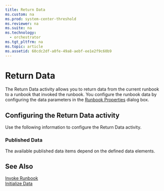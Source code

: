 ```yaml
---
title: Return Data
ms.custom: na
ms.prod: system-center-threshold
ms.reviewer: na
ms.suite: na
ms.technology: 
  - orchestrator
ms.tgt_pltfrm: na
ms.topic: article
ms.assetid: 60cdc2df-a0fe-49a8-aebf-ee1e2f9c60b9
---
```

# Return Data
The Return Data activity allows you to return data from the current runbook to a runbook that invoked the runbook. You configure the runbook data by configuring the data parameters in the [Runbook Properties](assetId:///dbce121e-3c31-4eb9-81fe-d6e4b8957b8f) dialog box.  
  
## Configuring the Return Data activity  
Use the following information to configure the Return Data activity.  
  
### Published Data  
The available published data items depend on the defined data elements.  
  
## See Also  
[Invoke Runbook](../../orch/reference/Invoke-Runbook.md)  
[Initialize Data](../../orch/reference/Initialize-Data.md)  
  
